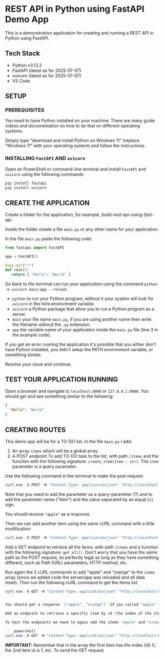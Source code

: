 # REST API in Python using FastAPI Demo App

This is a demonstration application for creating and running a REST API in Python using FastAPI.

## Tech Stack

- Python v3.13.2
- FastAPI (latest as for 2025-07-07)
- uvicorn (latest as for 2025-07-07)
- VS Code

## SETUP

### PREREQUISITES

You need to have Python installed on your machine. There are many guide videos and documentation on how to do that on different operating systems.

Simply type "download and install Python on Windows 11" (replace "Windows 11" with your operating system) and follow the instructions.

### INSTALLING `FastAPI` AND `uvicorn`

Open an PowerShell or command-line terminal and install `FastAPI` and `uvicorn` using the following commands:

```powershell
pip install fastapi
pip install uvicorn
```

## CREATE THE APPLICATION

Create a folder for the application, for example, _build-rest-api-using-fast-api_.

Inside the folder create a file `main.py` or any other name for your application.

In the file `main.py` paste the following code:

``` py
from fastapi import FastAPI

app = FastAPI()

@app.get("/")
def root():
   return { "Hello": "World" }

```

Go back to the terminal can run your application using the command `python -m uvicorn main:app --reload`.

- `python` to run your Python program, without it your system will look for `uvicorn` in the `PATH` environment variable.
- `uvicorn` a Python package that allow you to run a Python program as a server.
- `main` your file name `main.py`, if you are using another name then write the filename without the `.py` extension.
- `app` the variable name of your application inside the `main.py` file (line 3 in the example code).

If you get an error running the application it's possible that you either don't have Python installed, you didn't setup the PATH environment variable, or something similar.

Resolve your issue and continue.

## TEST YOUR APPLICATION RUNNING

Open a browser and navigate to `localhost:8000` or `127.0.0.1:8000`. You should get and see something similar to the following:

```json
{
  "Hello": "World"
}
```

## CREATING ROUTES

This demo app will be for a TO-DO list. In the file `main.py` I add:

1. An array `items` which will be a global array.
2. A POST endpoint To add TO-DO task to the list, with path `/items` and the function with the following signature: `create_item(item : str)`. The `item` parameter is a query parameter.

Use the following command in the terminal to make the post request:

``` powershell
curl.exe -X POST -H "Content-Type: application/json" "http://localhost:8000/items?item=apple"
```

Note that you need to add the parameter as a query-parameter (?) and to add the parameter name ("item") and the value separated by an equal (=) sign.

You should receive `"apple"` as a response.

Then we can add another item using the same cURL command with a little modification:

``` powershell
curl.exe -X POST -H "Content-Type: application/json" "http://localhost:8000/items?item=orange"
```

Add a GET endpoint to retrieve all the items, with path `/items` and a function with the following signature: `get_all()`. Don't worry that you have the same path as the POST request, its perfectly legal as long as they have something different, such as Path (URL) parameters, HTTP method, etc.

Run again the 2 cURL commands to add "apple" and "orange" to the `items` array (since we added code the server/app was reloaded and all data reset). Then run the following cURL command to get the items list:

``` powershell
curl.exe -X GET -H "Content-Type: application/json" "http://localhost:8000/items"
```. 

You should get a response `["apple", "orange"]` if you called "apple" first and then "orange".

Add an endpoint to retrieve a specific item by id (the index of the item in the `items` array), and a function with the following signature: `get_by_id(item_id: int) -> str`. This signature means the function name is "get_by_id", it receives a parameters `item_id` of type integer and returns a string.

To test the endpoints we need to again add the items "apple" and "orange", the send the GET BY ID request to get the specific item use the following command:

``` powershell
curl.exe -X GET -H "Content-Type: application/json" "http://localhost:8000/items/0"
```

**IMPORTANT:** Remember that in the array the first item has the index (id) 0, the 2nd item id is 1, etc. To send the GET request 
